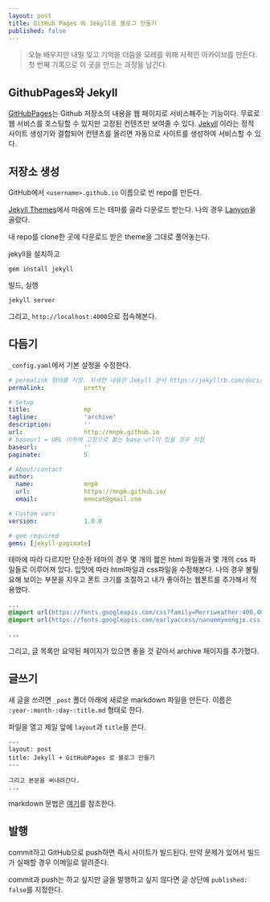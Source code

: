 ```yaml
---
layout: post
title: GitHub Pages 와 Jekyll로 블로그 만들기
published: false
---
```


> 오늘 배우지만 내일 잊고 기억을 더듬을 모레를 위해 사적인 아카이브를 만든다. 첫 번째 기록으로 이 곳을 만드는 과정을 남긴다.


## GithubPages와 Jekyll

[GitHubPages](https://pages.github.com/)는 Github 저장소의 내용을 웹 페이지로 서비스해주는 기능이다.
무료로 웹 서비스를 호스팅할 수 있지만 고정된 컨텐츠만 보여줄 수 있다.
[Jekyll](https://jekyllrb-ko.github.io/) 이라는 정적 사이트 생성기와 결합되어 컨텐츠를 올리면 자동으로 사이트를 생성하여 서비스할 수 있다.

## 저장소 생성
GitHub에서 `<username>.github.io` 이름으로 빈 repo를 만든다.

[Jekyll Themes](http://jekyllthemes.org/)에서 마음에 드는 테마를 골라 다운로드 받는다. 나의 경우 [Lanyon](https://github.com/poole/lanyon)을 골랐다.

내 repo를 clone한 곳에 다운로드 받은 theme을 그대로 풀어놓는다.

jekyll을 설치하고

```
gem install jekyll
```

빌드, 실행

```
jekyll server
```

그리고, `http://localhost:4000`으로 접속해본다.



## 다듬기

`_config.yaml`에서 기본 설정을 수정한다.

```yaml
# permalink 형태를 지정. 자세한 내용은 Jekyll 문서 https://jekyllrb.com/docs/permalinks/ 참조.
permalink:           pretty

# Setup
title:               mp
tagline:             'archive'
description:         ''
url:                 http://mnpk.github.io
# baseurl = URL 이하에 고정으로 붙는 base url이 있을 경우 지정
baseurl:             ''
paginate:            5

# About/contact
author:
  name:              mnpk
  url:               https://mnpk.github.io/
  email:             mnncat@gmail.com

# Custom vars
version:             1.0.0

# gem required
gems: [jekyll-paginate]
```

테마에 따라 다르지만 단순한 테마의 경우 몇 개의 짧은 html 파일들과 몇 개의 css 파일들로 이루어져 있다.
입맛에 따라 html파일과 css파일을 수정해본다.
나의 경우 불필요해 보이는 부분을 지우고 폰트 크기를 조절하고 내가 좋아하는 웹폰트를 추가해서 적용했다.

```css
...
@import url(https://fonts.googleapis.com/css?family=Merriweather:400,400italic,700);
@import url(https://fonts.googleapis.com/earlyaccess/nanummyeongjo.css);

...
```

그리고, 글 목록만 요약된 페이지가 있으면 좋을 것 같아서 archive 페이지를 추가했다.


## 글쓰기
새 글을 쓰려면 `_post` 폴더 아래에 새로운 markdown 파일을 만든다. 이름은 `:year-:month-:day-:title.md` 형태로 한다.

파일을 열고 제일 앞에 `layout`과 `title`을 쓴다.
```
---
layout: post
title: Jekyll + GitHubPages 로 블로그 만들기
---

그리고 본문을 써내려간다.
...
```

markdown 문법은 [여기](https://guides.github.com/features/mastering-markdown/)를 참조한다.



## 발행

commit하고 GitHub으로 push하면 즉시 사이트가 빌드된다. 만약 문제가 있어서 빌드가 실패할 경우 이메일로 알려준다.

commit과 push는 하고 싶지만 글을 발행하고 싶지 않다면 글 상단에 `published: false`를 지정한다.

